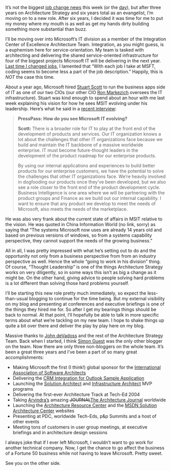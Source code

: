 It’s not the biggest [job change
news](http://www.msnbc.msn.com/id/13282299) this week (or the
[day](http://www.microsoft.com/presspass/press/2006/jun06/06-15CorpNewsPR.mspx)),
but after three years on Architecture Strategy and six years total as an
evangelist, I’m moving on to a new role. After six years, I decided it
was time for me to put my money where my mouth is as well as get my
hands dirty building something more substantial than buzz.

I’ll be moving over into Microsoft’s IT division as a member of the
Integration Center of Excellence Architecture Team. Integration, as you
might guess, is a euphemism here for service-orientation. My team is
tasked with architecting and delivering the shared service-oriented
infrastructure for four of the biggest projects Microsoft IT will be
delivering in the next year. [Last time I changed
jobs](http://devhawk.net/2003/09/19/today-is-the-last-day-of-my-life-so-far/),
I lamented that “With each job I take at MSFT, coding seems to become
less a part of the job description.” Happily, this is *NOT* the case
this time.

About a year ago, Microsoft hired [Stuart
Scott](http://www.microsoft.com/presspass/exec/stuartsc/default.mspx) to
run the business apps side of IT as one of our two CIOs (our other CIO
[Ron
Markezich](http://www.microsoft.com/presspass/exec/ronma/default.mspx)
oversees the IT infrastructure). Stuart was kind enough to spend about
an hour with me last week explaining his vision for how he sees MSIT
evolving under his leadership. Here’s what he said in a [recent
interview](http://www.microsoft.com/presspass/features/2005/dec05/12-05Scott.mspx):

> **PressPass: How do you see Microsoft IT evolving?**
>
> **Scott:** There is a broader role for IT to play at the front end of
> the development of products and services. Our IT organization knows a
> lot about the challenges that other IT organizations face because we
> build and maintain the IT backbone of a massive worldwide enterprise.
> IT must become future-thought leaders in the development of the
> product roadmap for our enterprise products.
>
> By using our internal applications and experiences to build better
> products for our enterprise customers, we have the potential to solve
> the challenges that other IT organizations face. We’re heavily
> involved in dogfooding our products once they’ve been developed, but
> we also see a role closer to the front end of the product development
> cycle. Business Intelligence is one area where we will be partnering
> with the product groups and Finance as we build out our internal
> capability. I want to ensure that any product we develop to meet the
> needs of Microsoft, also meets the needs of the marketplace.

He was also very frank about the current state of affairs in MSIT
relative to the vision. He was quoted in China Information World (no
link, sorry) as saying that “The systems Microsoft now uses are already
14 years old and based on previous versions of windows, so from a
systems capability perspective, they cannot support the needs of the
growing business.”

All in all, I was pretty impressed with what he’s setting out to do and
the opportunity not only from a business perspective from from an
industry perspective as well. Hence the whole “going to work in his
division” thing. Of course, “Thought Leadership” is one of the things
Architecture Strategy works on very diligently, so in some ways this
isn’t as big a change as it might be. On the other hand, giving advice
to people solving hard problems is a lot different than solving those
hard problems yourself.

I’ll be starting this new role pretty much immediately, so expect the
less-than-usual blogging to continue for the time being. But my external
visibility on my blog and presenting at conferences and executive
briefings is one of the things they hired me for. So after I get my
bearings things should be back to normal. At that point, I’ll hopefully
be able to talk in more specific terms about what we’re tackling on my
new team. I hope to shake things up quite a bit over there and deliver
the play by play here on my blog.

Massive thanks to [John deVadoss](http://blogs.msdn.com/jdevados/) and
the rest of the Architecture Strategy Team. Back when I started, I think
[Simon Guest](http://blogs.msdn.com/smguest/) was the only other blogger
on the team. Now there are only three non-bloggers on the whole team.
It’s been a great three years and I’ve been a part of so many great
accomplishments:

-   Making Microsoft the first (I think!) global sponsor for the
    [International Association of Software
    Architects](http://www.iasahome.org/)
-   Delivering the [CRM Integration for Outlook Sample
    Application](http://msdn.microsoft.com/library/en-us/dnbda/html/OtlkLOBCRM.asp)
-   Launching the [Solution
    Architect](https://mvp.support.microsoft.com/communities/mvp.aspx?product=1&competency=Visual+Developer+-+Solutions+Architect)
    and [Infrastructure
    Architect](https://mvp.support.microsoft.com/communities/mvp.aspx?product=1&competency=Windows+Server+System+-+Infrastructure+Architect)
    MVP programs
-   Delivering the first-ever Architecture Track at Tech-Ed 2004
-   Taking [Arvindra’s](http://www.thearchitectexchange.com/asehmi/)
    amazing ~~JOURNAL~~[The
    Architecture Journal](http://www.architecturejournal.net/) worldwide
-   Launching the [Architecture Resource
    Center](http://www.microsoft.com/architecture) and the [MSDN
    Solution Architecture
    Center](http://msdn.microsoft.com/architecture/) websites
-   Presenting at PDC, worldwide Tech-Eds, p&p Summits and a host of
    other events
-   Meeting tons of customers in user group meetings, at executive
    briefings and in architecture design sessions

I always joke that if I ever left Microsoft, I wouldn’t want to go work
for another technical company. Now, I get the chance to go affect the
business of a Fortune 50 business while not having to leave Microsoft.
Pretty sweet.

See you on the other side.
